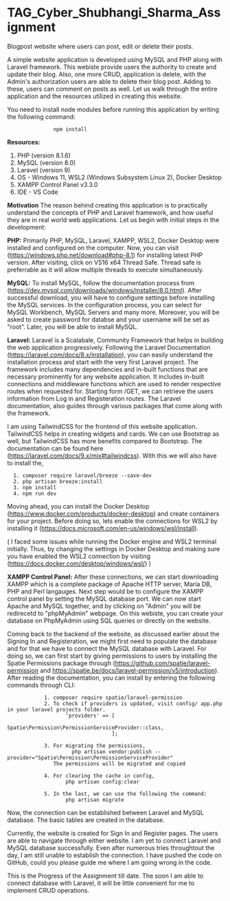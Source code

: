 # TAG_Cyber_Shubhangi_Sharma_Assignment
Blogpost website where users can post, edit or delete their posts. 

A simple website application is developed using MySQL and PHP along with Laravel framework. This webiste provide users the authority to create and update their blog. Also, one more CRUD, application is delete, with the Admin's authorization users are able to delete their blog post. Adding to these, users can comment on posts as well. Let us walk through the entire application and the resources utilized in creating this website. 

You need to install node modules before running this application by writing the following command:

                   npm install

**Resources:**
1. PHP (version 8.1.6)
2. MySQL (version 8.0)
3. Laravel (version 9)
4. OS - Windows 11, WSL2 (Windows Subsystem Linux 2), Docker Desktop
5. XAMPP Control Panel v3.3.0
6. IDE - VS Code


**Motivation**
The reason behind creating this application is to practically understand the concepts of PHP and Laravel framework, and how useful they are in real world web applications. Let us begin with initial steps in the development: 


**PHP:**
Primarily PHP, MySQL, Laravel, XAMPP, WSL2, Docker Desktop were installed and configured on the computer. Now, you can visit (https://windows.php.net/download#php-8.1) for installing latest PHP version. After visiting, click on VS16 x64 Thread Safe. Thread safe is preferrable as it will allow multiple threads to execute simultaneously. 

**MySQL:**
To install MySQL, follow the documentation process from (https://dev.mysql.com/downloads/windows/installer/8.0.html). After successful download, you will have to configure settings before installing the MySQL services. In the configuration process, you can select for MySQL Workbench, MySQL Servers and many more. Moreover, you will be asked to create password for databse and your username will be set as "root". Later, you will be able to install MySQL.


**Laravel:**
Laravel is a Scalabale, Community Framework that helps in building the web application progressively. Following the Laravel Documentation (https://laravel.com/docs/8.x/installation), you can easily understand the installation process and start with the very first Laravel project. The framework includes many dependencies and in-built functions that are necessary prominently for any website application. It includes in-built connections and middleware functions which are used to render respective routes when requested for. Starting form /GET, we can retrieve the users information from Log in and Registeration routes. The Laravel documentation, also guides through various packages that come along with the framework. 

I am using TailwindCSS for the frontend of this website application. TailwindCSS helps in creating widgets and cards. We can use Bootstrap as well, but TailwindCSS has more benefits compared to Bootstrap. The documentation can be found here (https://laravel.com/docs/9.x/mix#tailwindcss). With this we will also have to install the,


      1. composer require laravel/breeze --save-dev 
      2. php artisan breeze:install
      3. npm install
      4. npm run dev


Moving ahead, you can install the Docker Desktop (https://www.docker.com/products/docker-desktop) and create containers for your project. Before doing so, lets enable the connections for WSL2 by installing it (https://docs.microsoft.com/en-us/windows/wsl/install). 

( I faced some issues while running the Docker engine and WSL2 terminal initially. Thus, by changing the settings in Docker Desktop and making sure you have enabled the WSL2 connection by visiting (https://docs.docker.com/desktop/windows/wsl/) ) 


**XAMPP Control Panel:**
After these connections, we can start downloading XAMPP which is a complete package of Apache HTTP server, Maria DB, PHP and Perl langauges. Next step would be to configure the XAMPP control panel by setting the MySQL database port. We can now start Apache and MySQL together, and by clicking on "Admin" you will be redirecetd to "phpMyAdmin" webpage. On this webiste, you can create your database on PhpMyAdmin using SQL queries or directly on the website. 


Coming back to the backend of the website, as discussed earlier about the Signing In and Registeration, we might first need to populate the database and for that we have to connect the MySQL database with Laravel. For doing so, we can first start by giving permissions to users by installing the Spatie Permissions package through (https://github.com/spatie/laravel-permission and https://spatie.be/docs/laravel-permission/v5/introduction). After reading the documentation, you can install by entering the following commands through CLI:
                
                
                1. composer require spatie/laravel-permission
                2. To check if providers is updated, visit config/ app.php in your laravel projects folder. 
                       'providers' => [
                                          Spatie\Permission\PermissionServiceProvider::class,
                                      ];
                                      
                3. For migrating the permissions,
                         php artisan vendor:publish --provider="Spatie\Permission\PermissionServiceProvider"
                   The permissions will be migrated and copied
                   
                4. For clearing the cache in config,
                       php artisan config:clear
                       
                5. In the last, we can use the following the command:
                       php artisan migrate
 
 Now, the connection can be established between Laravel and MySQL database. The basic tables are created in the database. 
 
 
Currently, the website is created for Sign In and Register pages. The users are able to navigate through either website. I am yet to connect Laravel and MySQL database successfully. Even after numerous tries throughtout the day, I am still unable to establish the connection. I have pushed the code on GitHub, could you please guide me where I am going wrong in the code. 

This is the Progress of the Assignment till date. The soon I am able to connect database with Laravel, it will be little convenient for me to implement CRUD operations.  





